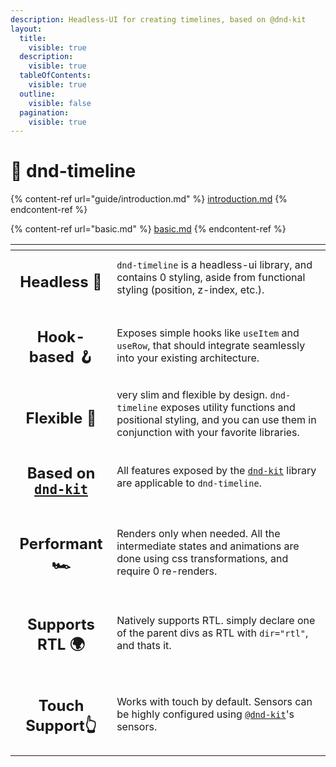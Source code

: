 ```yaml
---
description: Headless-UI for creating timelines, based on @dnd-kit
layout:
  title:
    visible: true
  description:
    visible: true
  tableOfContents:
    visible: true
  outline:
    visible: false
  pagination:
    visible: true
---
```


# 🎊 dnd-timeline

{% content-ref url="guide/introduction.md" %}
[introduction.md](guide/introduction.md)
{% endcontent-ref %}

{% content-ref url="basic.md" %}
[basic.md](basic.md)
{% endcontent-ref %}

<table data-view="cards"><thead><tr><th align="center"></th><th></th></tr></thead><tbody><tr><td align="center"><h2>Headless 🧠</h2></td><td><code>dnd-timeline</code> is a headless-ui library, and contains 0 styling, aside from functional styling (position, z-index, etc.).</td></tr><tr><td align="center"><h2>Hook-based 🪝</h2></td><td>Exposes simple hooks like <code>useItem</code> and <code>useRow</code>, that should integrate seamlessly into your existing architecture.</td></tr><tr><td align="center"><h2>Flexible 🤺 </h2></td><td>very slim and flexible by design. <code>dnd-timeline</code> exposes utility functions and positional styling, and you can use them in conjunction with your favorite libraries.</td></tr><tr><td align="center"><h2>Based on <a href="https://dndkit.com/"><code>dnd-kit</code></a></h2></td><td>All features exposed by the <a href="https://docs.dndkit.com/"><code>dnd-kit</code></a> library are applicable to <code>dnd-timeline</code>.</td></tr><tr><td align="center"><h2>Performant 🏎️</h2></td><td>Renders only when needed. All the intermediate states and animations are done using css transformations, and require 0 re-renders.</td></tr><tr><td align="center"><h2>Supports RTL 🌍</h2></td><td>Natively supports RTL. simply declare one of the parent divs as RTL with <code>dir="rtl"</code>, and thats it.</td></tr><tr><td align="center"><h2>Touch Support👆</h2></td><td>Works with touch by default. Sensors can be highly configured using <a href="https://docs.dndkit.com/api-documentation/sensors"><code>@dnd-kit</code></a>'s sensors.</td></tr></tbody></table>

